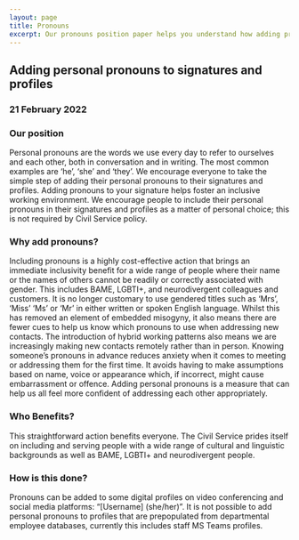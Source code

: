 ```yaml
---
layout: page
title: Pronouns
excerpt: Our pronouns position paper helps you understand how adding pronouns to your signature helps foster an inclusive working environment.
---
```

## Adding personal pronouns to signatures and profiles

### 21 February 2022

### Our position

Personal pronouns are the words we use every day to refer to ourselves and each other, both in conversation and in writing. The most common examples are ‘he’, ‘she’ and ‘they’. We encourage everyone to take the simple step of adding their personal pronouns to their signatures and profiles. Adding pronouns to your signature helps foster an inclusive working environment. We encourage people to include their personal pronouns in their signatures and profiles as a matter of personal choice; this is not required by Civil Service policy.

### Why add pronouns?

Including pronouns is a highly cost-effective action that brings an immediate inclusivity benefit for a wide range of people where their name or the names of others cannot be readily or correctly associated with gender. This includes BAME, LGBTI+, and neurodivergent colleagues and customers. It is no longer customary to use gendered titles such as ‘Mrs’, ‘Miss’ ‘Ms’ or ‘Mr’ in either written or spoken English language. Whilst this has removed an element of embedded misogyny, it also means there are fewer cues to help us know which pronouns to use when addressing new contacts. The introduction of hybrid working patterns also means we are increasingly making new contacts remotely rather than in person. Knowing someone’s pronouns in advance reduces anxiety when it comes to meeting or addressing them for the first time. It avoids having to make assumptions based on name, voice or appearance which, if incorrect, might cause embarrassment or offence. Adding personal pronouns is a measure that can help us all feel more confident of addressing each other appropriately.

### Who Benefits?

This straightforward action benefits everyone. The Civil Service prides itself on including and serving people with a wide range of cultural and linguistic backgrounds as well as BAME, LGBTI+ and neurodivergent people.

### How is this done?

Pronouns can be added to some digital profiles on video conferencing and social media platforms: “\[Username\] (she/her)”. It is not possible to add personal pronouns to profiles that are prepopulated from departmental employee databases, currently this includes staff MS Teams profiles.
